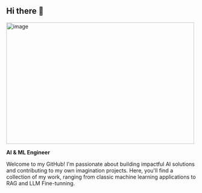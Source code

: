 ## Hi there 👋

<img width="498" height="322" alt="image" src="https://github.com/user-attachments/assets/7c90531e-b7dd-4f2c-8b58-22728cc67f0e" />


**AI & ML Engineer**

Welcome to my GitHub! I'm passionate about building impactful AI solutions and contributing to my own imagination projects. Here, you'll find a collection of my work, ranging from classic machine learning applications to RAG and LLM Fine-tunning.


